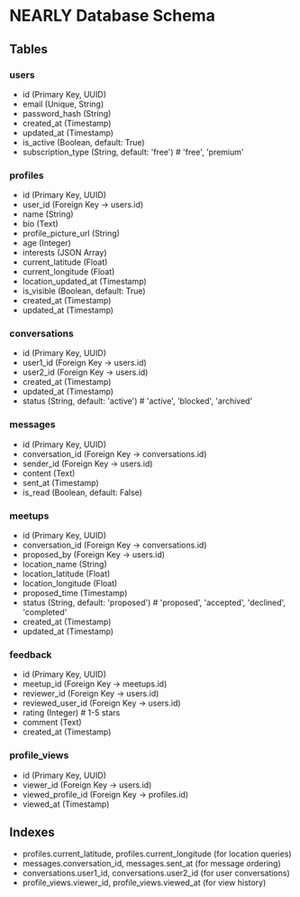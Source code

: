 # NEARLY Database Schema

## Tables

### users
- id (Primary Key, UUID)
- email (Unique, String)
- password_hash (String)
- created_at (Timestamp)
- updated_at (Timestamp)
- is_active (Boolean, default: True)
- subscription_type (String, default: 'free') # 'free', 'premium'

### profiles
- id (Primary Key, UUID)
- user_id (Foreign Key -> users.id)
- name (String)
- bio (Text)
- profile_picture_url (String)
- age (Integer)
- interests (JSON Array)
- current_latitude (Float)
- current_longitude (Float)
- location_updated_at (Timestamp)
- is_visible (Boolean, default: True)
- created_at (Timestamp)
- updated_at (Timestamp)

### conversations
- id (Primary Key, UUID)
- user1_id (Foreign Key -> users.id)
- user2_id (Foreign Key -> users.id)
- created_at (Timestamp)
- updated_at (Timestamp)
- status (String, default: 'active') # 'active', 'blocked', 'archived'

### messages
- id (Primary Key, UUID)
- conversation_id (Foreign Key -> conversations.id)
- sender_id (Foreign Key -> users.id)
- content (Text)
- sent_at (Timestamp)
- is_read (Boolean, default: False)

### meetups
- id (Primary Key, UUID)
- conversation_id (Foreign Key -> conversations.id)
- proposed_by (Foreign Key -> users.id)
- location_name (String)
- location_latitude (Float)
- location_longitude (Float)
- proposed_time (Timestamp)
- status (String, default: 'proposed') # 'proposed', 'accepted', 'declined', 'completed'
- created_at (Timestamp)
- updated_at (Timestamp)

### feedback
- id (Primary Key, UUID)
- meetup_id (Foreign Key -> meetups.id)
- reviewer_id (Foreign Key -> users.id)
- reviewed_user_id (Foreign Key -> users.id)
- rating (Integer) # 1-5 stars
- comment (Text)
- created_at (Timestamp)

### profile_views
- id (Primary Key, UUID)
- viewer_id (Foreign Key -> users.id)
- viewed_profile_id (Foreign Key -> profiles.id)
- viewed_at (Timestamp)

## Indexes
- profiles.current_latitude, profiles.current_longitude (for location queries)
- messages.conversation_id, messages.sent_at (for message ordering)
- conversations.user1_id, conversations.user2_id (for user conversations)
- profile_views.viewer_id, profile_views.viewed_at (for view history)

